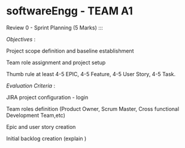 # softwareEngg - TEAM A1

Review 0 - Sprint Planning (5 Marks) :::

*Objectives* : 

Project scope definition and baseline establishment 

Team role assignment and project setup 

Thumb rule at least 4-5 EPIC, 4-5 Feature, 4-5 User Story, 4-5 Task. 

*Evaluation Criteria* :

JIRA project configuration - login

Team roles definition (Product Owner, Scrum Master, Cross functional Development Team,etc) 

Epic and user story creation 

Initial backlog creation (explain )
